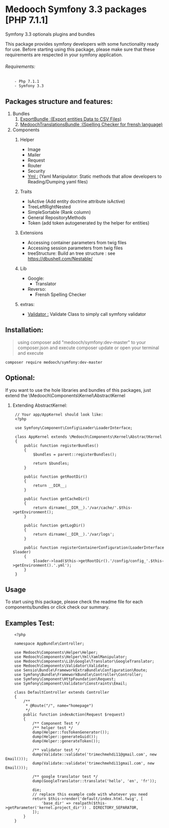 # Medooch Symfony 3.3 packages [PHP 7.1.1]

Symfony 3.3 optionals plugins and bundles

This package provides symfony developers with some functionality ready for use.
Before starting using this package, please make sure that these requirements are respected in your symfony application.

###### Requirements:
        - Php 7.1.1
        - Symfony 3.3

Packages structure and features:
----

1. Bundles
    1. [ExportBundle :(Export entities Data to CSV Files)](https://github.com/medooch/symfony/tree/master/Medooch/Bundles/ExportBundle)
    2. [MedoochTranslationsBundle :(Spelling Checker for frensh language)](https://github.com/medooch/symfony/tree/master/Medooch/Bundles/MedoochTranslationBundle)
2. Components
    1. Helper
        - Image
        - Mailer
        - Request
        - Router
        - Security
        - [Yml :](https://github.com/medooch/symfony/blob/master/Medooch/Components/Helper/Yml/README.md) (Yaml Manipulator: Static methods that allow developers to Reading/Dumping yaml files)
    2. Traits
        - IsActive (Add entity doctrine attribute isActive)
        - TreeLeftRightNested
        - SimpleSortable (Rank column)
        - General RepositoryMethods
        - Token (add token autogenerated by the helper for entities)
    3. Extensions
        - Accessing container parameters from twig files
        - Accessing session parameters from twig files
        - treeStructure: Build an tree structure : see https://dbushell.com/Nestable/
    4. Lib
        - Google:
            - Translator
        - Reverso:
            - Frensh Spelling Checker
    
    5. extras:
        - [Validator :](https://github.com/medooch/symfony/tree/master/Medooch/Components/Validator/README.md) Validate Class to simply call symfony validator
        


Installation:
----

> using composer
    add "medooch/symfony:dev-master" to your composer.json and execute composer update or open your terminal and execute
    
    composer require medooch/symfony:dev-master

Optional:
----
If you want to use the hole libraries and bundles of this packages, just extend the \Medooch\Components\Kernel\AbstractKernel

1. Extending AbstractKernel:

        // Your app/AppKernel should look like:
        <?php
        
        use Symfony\Component\Config\Loader\LoaderInterface;
        
        class AppKernel extends \Medooch\Components\Kernel\AbstractKernel
        {
            public function registerBundles()
            {
                $bundles = parent::registerBundles();
        
                return $bundles;
            }
        
            public function getRootDir()
            {
                return __DIR__;
            }
        
            public function getCacheDir()
            {
                return dirname(__DIR__).'/var/cache/'.$this->getEnvironment();
            }
        
            public function getLogDir()
            {
                return dirname(__DIR__).'/var/logs';
            }
        
            public function registerContainerConfiguration(LoaderInterface $loader)
            {
                $loader->load($this->getRootDir().'/config/config_'.$this->getEnvironment().'.yml');
            }
        }

     
Usage
----
To start using this package, please check the readme file for each components/bundles or click check our summary.

Examples Test:
----
        <?php
        
        namespace AppBundle\Controller;
        
        use Medooch\Components\Helper\Helper;
        use Medooch\Components\Helper\Yml\YamlManipulator;
        use Medooch\Components\Lib\Google\Translator\GoogleTranslator;
        use Medooch\Components\Validator\Validate;
        use Sensio\Bundle\FrameworkExtraBundle\Configuration\Route;
        use Symfony\Bundle\FrameworkBundle\Controller\Controller;
        use Symfony\Component\HttpFoundation\Request;
        use Symfony\Component\Validator\Constraints\Email;
        
        class DefaultController extends Controller
        {
            /**
             * @Route("/", name="homepage")
             */
            public function indexAction(Request $request)
            {
                /** Component Test */
                /** helper test */
                dump(Helper::fosTokenGenerator());
                dump(Helper::generateGuid());
                dump(Helper::generateToken());
        
                /** validator test */
                dump(Validate::validate('trimechmehdi11@gmail.com', new Email()));
                dump(Validate::validate('trimechmehdi11gmail.com', new Email()));
        
                /** google translator test */
                dump(GoogleTranslator::translate('hello', 'en', 'fr'));
        
                die;
                // replace this example code with whatever you need
                return $this->render('default/index.html.twig', [
                    'base_dir' => realpath($this->getParameter('kernel.project_dir')) . DIRECTORY_SEPARATOR,
                ]);
            }
        }
